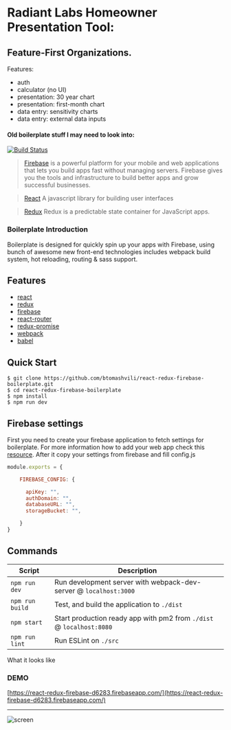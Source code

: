 # Radiant Labs Homeowner Presentation Tool:

## Feature-First Organizations.
Features:
* auth
* calculator (no UI)
* presentation: 30 year chart
* presentation: first-month chart
* data entry: sensitivity charts
* data entry: external data inputs



#### Old boilerplate stuff I may need to look into:

[![Build Status](https://travis-ci.org/awwong1/react-redux-firebase-boilerplate.svg?branch=master)](https://travis-ci.org/awwong1/react-redux-firebase-boilerplate)

> [Firebase](https://www.firebase.com) is a powerful platform for your mobile and web applications that lets you build apps fast without managing servers. Firebase gives you the tools and infrastructure to build better apps and grow successful businesses.

> [React](https://www.firebase.com) A javascript library for building user interfaces

> [Redux](http://redux.js.org/) Redux is a predictable state container for JavaScript apps.

### Boilerplate Introduction
Boilerplate is designed for quickly spin up your apps with Firebase, using bunch of awesome new front-end technologies includes webpack build system, hot reloading, routing & sass support.

## Features
* [react](https://github.com/facebook/react)
* [redux](https://github.com/rackt/redux)
* [firebase](https://www.npmjs.com/package/firebase)
* [react-router](https://github.com/rackt/react-router)
* [redux-promise](https://github.com/acdlite/redux-promise)
* [webpack](https://github.com/webpack/webpack)
* [babel](https://github.com/babel/babel)

Quick Start
-----------

```shell
$ git clone https://github.com/btomashvili/react-redux-firebase-boilerplate.git
$ cd react-redux-firebase-boilerplate
$ npm install
$ npm run dev
```

Firebase settings
--------
First you need to create your firebase application to fetch settings for boilerplate. For more information how to add your web app check this [resource](https://firebase.google.com/docs/web/setup). After it copy your settings from firebase and fill config.js

```javascript
module.exports = {

    FIREBASE_CONFIG: {

      apiKey: "",
      authDomain: "",
      databaseURL: "",
      storageBucket: "",

    }
}
```

Commands
--------

|Script|Description|
|---|---|
|`npm run dev`| Run development server with webpack-dev-server @ `localhost:3000`|
|`npm run build`| Test, and build the application to `./dist`|
|`npm start`| Start production ready app with pm2 from `./dist` @ `localhost:8080`|
|`npm run lint`| Run ESLint on `./src`|


What it looks like

### DEMO
[https://react-redux-firebase-d6283.firebaseapp.com/](https://react-redux-firebase-d6283.firebaseapp.com/)

--------

![screen](https://www.dropbox.com/s/csufxlitjme8p3q/react_redux_firebase.gif?raw=1 "react_redux_firebase_boilerplate")
